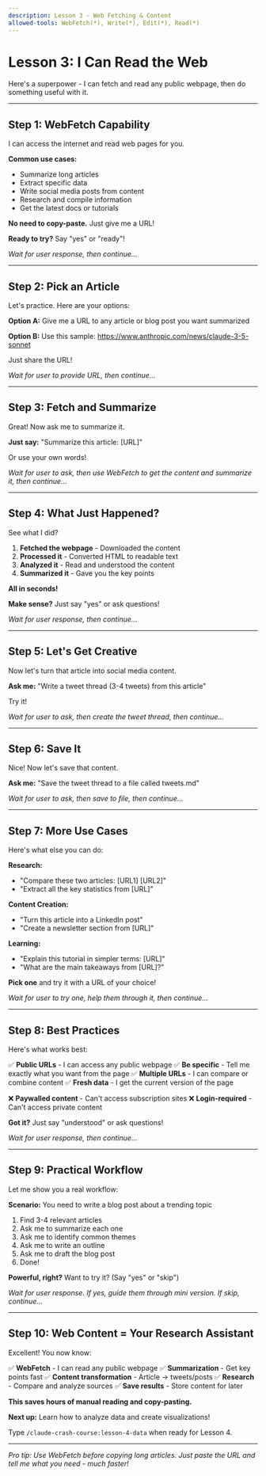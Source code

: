 ```yaml
---
description: Lesson 3 - Web Fetching & Content
allowed-tools: WebFetch(*), Write(*), Edit(*), Read(*)
---
```


# Lesson 3: I Can Read the Web

Here's a superpower - I can fetch and read any public webpage, then do something useful with it.

---

## Step 1: WebFetch Capability

I can access the internet and read web pages for you.

**Common use cases:**
- Summarize long articles
- Extract specific data
- Write social media posts from content
- Research and compile information
- Get the latest docs or tutorials

**No need to copy-paste.** Just give me a URL!

**Ready to try?** Say "yes" or "ready"!

*Wait for user response, then continue...*

---

## Step 2: Pick an Article

Let's practice. Here are your options:

**Option A:** Give me a URL to any article or blog post you want summarized

**Option B:** Use this sample: https://www.anthropic.com/news/claude-3-5-sonnet

Just share the URL!

*Wait for user to provide URL, then continue...*

---

## Step 3: Fetch and Summarize

Great! Now ask me to summarize it.

**Just say:**
"Summarize this article: [URL]"

Or use your own words!

*Wait for user to ask, then use WebFetch to get the content and summarize it, then continue...*

---

## Step 4: What Just Happened?

See what I did?

1. **Fetched the webpage** - Downloaded the content
2. **Processed it** - Converted HTML to readable text
3. **Analyzed it** - Read and understood the content
4. **Summarized it** - Gave you the key points

**All in seconds!**

**Make sense?** Just say "yes" or ask questions!

*Wait for user response, then continue...*

---

## Step 5: Let's Get Creative

Now let's turn that article into social media content.

**Ask me:**
"Write a tweet thread (3-4 tweets) from this article"

Try it!

*Wait for user to ask, then create the tweet thread, then continue...*

---

## Step 6: Save It

Nice! Now let's save that content.

**Ask me:**
"Save the tweet thread to a file called tweets.md"

*Wait for user to ask, then save to file, then continue...*

---

## Step 7: More Use Cases

Here's what else you can do:

**Research:**
- "Compare these two articles: [URL1] [URL2]"
- "Extract all the key statistics from [URL]"

**Content Creation:**
- "Turn this article into a LinkedIn post"
- "Create a newsletter section from [URL]"

**Learning:**
- "Explain this tutorial in simpler terms: [URL]"
- "What are the main takeaways from [URL]?"

**Pick one** and try it with a URL of your choice!

*Wait for user to try one, help them through it, then continue...*

---

## Step 8: Best Practices

Here's what works best:

✅ **Public URLs** - I can access any public webpage
✅ **Be specific** - Tell me exactly what you want from the page
✅ **Multiple URLs** - I can compare or combine content
✅ **Fresh data** - I get the current version of the page

❌ **Paywalled content** - Can't access subscription sites
❌ **Login-required** - Can't access private content

**Got it?** Just say "understood" or ask questions!

*Wait for user response, then continue...*

---

## Step 9: Practical Workflow

Let me show you a real workflow:

**Scenario:** You need to write a blog post about a trending topic

1. Find 3-4 relevant articles
2. Ask me to summarize each one
3. Ask me to identify common themes
4. Ask me to write an outline
5. Ask me to draft the blog post
6. Done!

**Powerful, right?** Want to try it? (Say "yes" or "skip")

*Wait for user response. If yes, guide them through mini version. If skip, continue...*

---

## Step 10: Web Content = Your Research Assistant

Excellent! You now know:

✅ **WebFetch** - I can read any public webpage
✅ **Summarization** - Get key points fast
✅ **Content transformation** - Article → tweets/posts
✅ **Research** - Compare and analyze sources
✅ **Save results** - Store content for later

**This saves hours of manual reading and copy-pasting.**

**Next up:** Learn how to analyze data and create visualizations!

Type `/claude-crash-course:lesson-4-data` when ready for Lesson 4.

---

*Pro tip: Use WebFetch before copying long articles. Just paste the URL and tell me what you need - much faster!*
